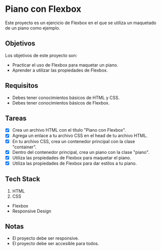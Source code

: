 # Piano con Flexbox

Este proyecto es un ejercicio de Flexbox en el que se utiliza un maquetado de un piano como ejemplo.

## Objetivos

Los objetivos de este proyecto son:

* Practicar el uso de Flexbox para maquetar un piano.
* Aprender a utilizar las propiedades de Flexbox.

## Requisitos

* Debes tener conocimientos básicos de HTML y CSS.
* Debes tener conocimientos básicos de Flexbox.

## Tareas

* [x] Crea un archivo HTML con el título "Piano con Flexbox".
* [x] Agrega un enlace a tu archivo CSS en el head de tu archivo HTML.
* [x] En tu archivo CSS, crea un contenedor principal con la clase "container".
* [x] Dentro del contenedor principal, crea un piano con la clase "piano".
* [x] Utiliza las propiedades de Flexbox para maquetar el piano.
* [x] Utiliza las propiedades de Flexbox para dar estilos a tu piano.

## Tech Stack

1. HTML
2. CSS
  - Flexbox
  - Responsive Design

## Notas

* El proyecto debe ser responsive.
* El proyecto debe ser accesible para todos.